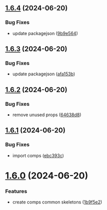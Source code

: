 ## [1.6.4](https://github.com/hattaalfaritzy/hzy-ui/compare/v1.6.3...v1.6.4) (2024-06-20)


### Bug Fixes

* update packagejson ([9b9e564](https://github.com/hattaalfaritzy/hzy-ui/commit/9b9e564cb38dc7cdc9321a33d45fe5293f3f010d))



## [1.6.3](https://github.com/hattaalfaritzy/hzy-ui/compare/v1.6.2...v1.6.3) (2024-06-20)


### Bug Fixes

* update packagejson ([afa153b](https://github.com/hattaalfaritzy/hzy-ui/commit/afa153b9eed23b6810f3dc63fb40e4291d677e5d))



## [1.6.2](https://github.com/hattaalfaritzy/hzy-ui/compare/v1.6.1...v1.6.2) (2024-06-20)


### Bug Fixes

* remove unused props ([64638d8](https://github.com/hattaalfaritzy/hzy-ui/commit/64638d89e8ef1ce4c4d8fc7ae0068652ec6a03d9))



## [1.6.1](https://github.com/hattaalfaritzy/hzy-ui/compare/v1.6.0...v1.6.1) (2024-06-20)


### Bug Fixes

* import comps ([ebc393c](https://github.com/hattaalfaritzy/hzy-ui/commit/ebc393c63e7ad246608425ce73744acb3516209a))



# [1.6.0](https://github.com/hattaalfaritzy/hzy-ui/compare/v1.5.0...v1.6.0) (2024-06-20)


### Features

* create comps common skeletons ([1b9f5e2](https://github.com/hattaalfaritzy/hzy-ui/commit/1b9f5e2193183dfe18bf4e4a44c77888a4014a30))



